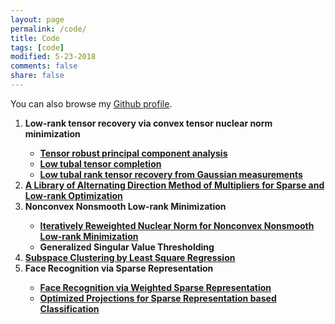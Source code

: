 ```yaml
---
layout: page
permalink: /code/
title: Code
tags: [code]
modified: 5-23-2018
comments: false
share: false
---
```


You can also browse my <a href="https://github.com/canyilu" target="_blank" style="text-decoration:underline;">Github profile</a>.


<ol>
  <li><b> Low-rank tensor recovery via convex tensor nuclear norm minimization <br />
    <ul>
    <li> <a href="https://github.com/canyilu/Tensor-Robust-Principal-Component-Analysis-TRPCA">Tensor robust principal component analysis </a></li>       
		<li> <a href="https://github.com/canyilu/tensor-completion-tensor-recovery">Low tubal tensor completion </a></li>
		<li> <a href="https://github.com/canyilu/tensor-completion-tensor-recovery" >Low tubal rank tensor recovery from Gaussian measurements </a></li>
    </ul>
  <li><b> <a href="https://github.com/canyilu/tensor-completion-tensor-recovery" >A Library of Alternating Direction Method of Multipliers for Sparse and Low-rank Optimization </a><br />  
  <li><b> Nonconvex Nonsmooth Low-rank Minimization <br />
    <ul>
    <li> <a href="https://github.com/canyilu/IRNN">Iteratively Reweighted Nuclear Norm for Nonconvex Nonsmooth Low-rank Minimization
 </a></li>
    <li> Generalized Singular Value Thresholding  </li>
    </ul>
  <li><b> <a href="https://github.com/canyilu/LSR" >Subspace Clustering by Least Square Regression </a><br />  
	 
  <li><b> Face Recognition via Sparse Representation <br />
	<ul>
		<li> <a href="https://github.com/canyilu/WSRC" >Face Recognition via Weighted Sparse Representation </a></li>
		<li> <a href="https://github.com/canyilu/OP-SRC" >Optimized Projections for Sparse Representation based Classification
 </a></li>
	</ul>	 
  



